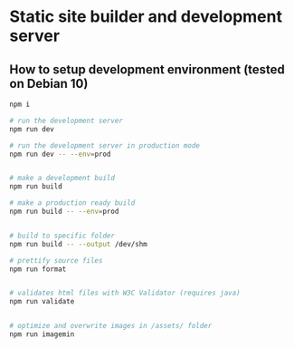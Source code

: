 # Static site builder and development server

## How to setup development environment (tested on Debian 10)

```sh
npm i

# run the development server
npm run dev

# run the development server in production mode
npm run dev -- --env=prod


# make a development build
npm run build

# make a production ready build
npm run build -- --env=prod


# build to specific folder
npm run build -- --output /dev/shm

# prettify source files
npm run format


# validates html files with W3C Validator (requires java)
npm run validate


# optimize and overwrite images in /assets/ folder
npm run imagemin
```
